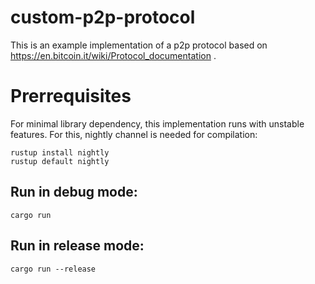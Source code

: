 # custom-p2p-protocol
This is an example implementation of a p2p protocol based on https://en.bitcoin.it/wiki/Protocol_documentation .

# Prerrequisites
For minimal library dependency, this implementation runs with unstable features. For this, nightly channel is needed for compilation:
```
rustup install nightly
rustup default nightly
```

## Run in debug mode:
```
cargo run
```

## Run in release mode:
```
cargo run --release
```